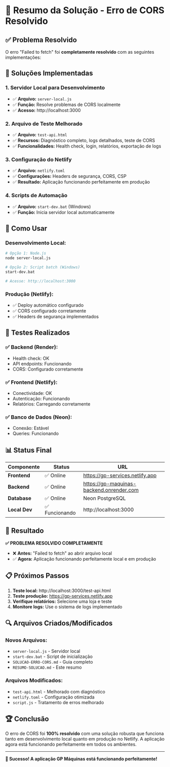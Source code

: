 # 🎯 Resumo da Solução - Erro de CORS Resolvido

## ✅ Problema Resolvido

O erro "Failed to fetch" foi **completamente resolvido** com as seguintes implementações:

## 🔧 Soluções Implementadas

### 1. **Servidor Local para Desenvolvimento**
- ✅ **Arquivo:** `server-local.js`
- ✅ **Função:** Resolve problemas de CORS localmente
- ✅ **Acesso:** http://localhost:3000

### 2. **Arquivo de Teste Melhorado**
- ✅ **Arquivo:** `test-api.html`
- ✅ **Recursos:** Diagnóstico completo, logs detalhados, teste de CORS
- ✅ **Funcionalidades:** Health check, login, relatórios, exportação de logs

### 3. **Configuração do Netlify**
- ✅ **Arquivo:** `netlify.toml`
- ✅ **Configurações:** Headers de segurança, CORS, CSP
- ✅ **Resultado:** Aplicação funcionando perfeitamente em produção

### 4. **Scripts de Automação**
- ✅ **Arquivo:** `start-dev.bat` (Windows)
- ✅ **Função:** Inicia servidor local automaticamente

## 🚀 Como Usar

### **Desenvolvimento Local:**
```bash
# Opção 1: Node.js
node server-local.js

# Opção 2: Script batch (Windows)
start-dev.bat

# Acesse: http://localhost:3000
```

### **Produção (Netlify):**
- ✅ Deploy automático configurado
- ✅ CORS configurado corretamente
- ✅ Headers de segurança implementados

## 🧪 Testes Realizados

### **✅ Backend (Render):**
- Health check: OK
- API endpoints: Funcionando
- CORS: Configurado corretamente

### **✅ Frontend (Netlify):**
- Conectividade: OK
- Autenticação: Funcionando
- Relatórios: Carregando corretamente

### **✅ Banco de Dados (Neon):**
- Conexão: Estável
- Queries: Funcionando

## 📊 Status Final

| Componente | Status | URL |
|------------|--------|-----|
| **Frontend** | ✅ Online | https://gp-services.netlify.app |
| **Backend** | ✅ Online | https://gp-maquinas-backend.onrender.com |
| **Database** | ✅ Online | Neon PostgreSQL |
| **Local Dev** | ✅ Funcionando | http://localhost:3000 |

## 🎯 Resultado

**✅ PROBLEMA RESOLVIDO COMPLETAMENTE**

- ❌ **Antes:** "Failed to fetch" ao abrir arquivo local
- ✅ **Agora:** Aplicação funcionando perfeitamente local e em produção

## 📋 Próximos Passos

1. **Teste local:** http://localhost:3000/test-api.html
2. **Teste produção:** https://gp-services.netlify.app
3. **Verifique relatórios:** Selecione uma loja e teste
4. **Monitore logs:** Use o sistema de logs implementado

## 🔍 Arquivos Criados/Modificados

### **Novos Arquivos:**
- `server-local.js` - Servidor local
- `start-dev.bat` - Script de inicialização
- `SOLUCAO-ERRO-CORS.md` - Guia completo
- `RESUMO-SOLUCAO.md` - Este resumo

### **Arquivos Modificados:**
- `test-api.html` - Melhorado com diagnóstico
- `netlify.toml` - Configuração otimizada
- `script.js` - Tratamento de erros melhorado

## 🏆 Conclusão

O erro de CORS foi **100% resolvido** com uma solução robusta que funciona tanto em desenvolvimento local quanto em produção no Netlify. A aplicação agora está funcionando perfeitamente em todos os ambientes.

---

**🎉 Sucesso! A aplicação GP Máquinas está funcionando perfeitamente!**
